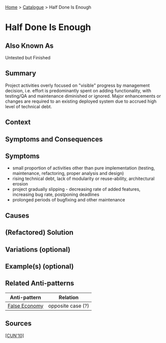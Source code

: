 [Home](../README.md) > [Catalogue](../Antipatterns_catalogue.md) > Half Done Is Enough

# Half Done Is Enough

## Also Known As

Untested but Finished

## Summary
Project activities overly focused on "visible" progress by management decision, i.e. effort is predominantly spent on adding functionality, with testing/QA and maintenance diminished or ignored. Major enhancements or changes are required to an existing deployed system due to accrued high level of technical debt.

## Context

## Symptoms and Consequences

## Symptoms
 - small proportion of activities other than pure implementation (testing, maintenance, refactoring, proper analysis and design)
 - rising technical debt, lack of modularity or reuse-ability, architectural erosion
 - project gradually slipping - decreasing rate of added features, increasing bug rate, postponing deadlines
 - prolonged periods of bugfixing and other maintenance

## Causes

## (Refactored) Solution

## Variations (optional) 

## Example(s) (optional) 

## Related Anti-patterns

|Anti-pattern  | Relation |
|--|--|
| [False Economy](False_Economy.md) | opposite case (?) |

## Sources

[[CUN'10]](../References.md)

